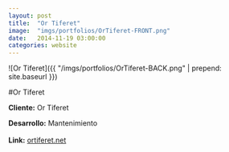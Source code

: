 ```yaml
---
layout:	post
title:	"Or Tiferet"
image:	"imgs/portfolios/OrTiferet-FRONT.png"
date:   2014-11-19 03:00:00
categories: website
---
```

![Or Tiferet]({{ "/imgs/portfolios/OrTiferet-BACK.png" | prepend: site.baseurl }})

#Or Tiferet

**Cliente:** Or Tiferet

**Desarrollo:** Mantenimiento
<br><br>
**Link:**
<a class="link" href="http://ortiferet.net/" target="blank"> ortiferet.net</a>